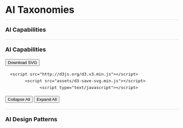 # AI Taxonomies

### AI Capabilities

<!DOCTYPE html>
<head>
  <meta charset="utf-8">
  <title>AI Capabilities</title>
  <link rel="stylesheet" type="text/css" href="assets/linked.css">
  <style>

    /* Testing */
    @import url("assets/imported.css");

    svg {
      border: solid 1px #ddd;
    }

    .internal {
      fill: #f0f;
    }

    #svgs .dependency {
      fill: #f0f;
    }

    svg text {
      text-anchor: right;
      font-size: 16px;
      font-family: Helvetica;
    }

    /* Page Styles */
    body {
      font-family: "Helvetica Neue", Helvetica, Arial;
      width: 1000px;
      margin: 40px auto;
      font-size: 15px;
      line-height: 1.4em;
    }

    h3 {
      font-size: 18px;
      border-top: solid 1px #ddd;
      padding: 20px 0 0 0;
      margin: 20px 0 0 0;
    }

    p {
      color: #333;
    }

    .note {
      color: #999;
    }

    .bookmarklet {
      padding: 3px 8px;
      font-size: 12px;
      font-weight: bold;
      text-decoration: none;
      border-radius: 1em;
      background: #666;
      color: white;
    }

    .bookmarklet.ver2 {
      background: #3FAA90;
    }

    #svgs {
      margin: 20px 0;
    }


    	.node {
    		cursor: pointer;
    	}

    	.node circle {
    	  fill: #fff;
    	  stroke: steelblue;
    	  stroke-width: 1.5px;
    	}

    	.node text {
    	  font: 12px Helvetica;
    	}

    	.link {
  fill: none;
  /*stroke: steelblue;*/
  opacity: 0.3;
  /*stroke-width: 1.5px;*/
}


#levels{
  margin-left: 20px;
}

</style>
</head>

<body>

  <h3>AI Capabilities</h3>
  <div id="svgs"></div>
  <input id="dl"
      name="downloadButton"
      type="button"
      value="Download SVG" />

      <script src="http://d3js.org/d3.v3.min.js"></script>
            <script src="assets/d3-save-svg.min.js"></script>
                  <script type="text/javascript"></script>
<button type="button" onclick="collapseAll()">Collapse All</button>
<button type="button" onclick="expandAll()">Expand All</button>
<div id="viz"></div>
<script>

      var treeData = [
        {
          "name": "Capabilities",
          "parent": "null",
          "size": 101,
          "children": [
            {
              "name": "Perceive",
              "color": "Perceive",
              "size": 25,
              "parent": "Top Level",
              "children": [
                {
                  "name": "Hears",
                  "color": "Perceive",
                  "size": 8,
                  "parent": "Level 2: A",
                  "children": [
                  {
                    "name": "Hears human speech and converts this into text",
                    "color": "Perceive",
                    "size": 5,
                    "parent": "Level 3: A",
                    "children": [
                    {
                      "name": "Hears what the user is saying and converts this into distinct words in order to process the user's request.",
                      "color": "Perceive",
                      "size": 4,
                      "parent": "Level 3: A",
                      "children": [
                      {
                        "name": "Amazon Echo Speech to text",
                        "color": "Perceive",
                        "size": 1,
                        "parent": "Level 4: A",
                      },
                      {
                        "name": "Siri Speech to text",
                        "color": "Perceive",
                        "size": 1,
                        "parent": "Level 4: A",
                      },
                      {
                        "name": "Google Home Speech to text",
                        "color": "Perceive",
                        "size": 1,
                        "parent": "Level 4: A",
                      },
                      {
                        "name": "Bixby Speech to text",
                        "color": "Perceive",
                        "size": 1,
                        "parent": "Level 4: A"
                      }
                      ]
                    },
                    {
                      "name": "Listens to the learner' pronouncing provided text.",
                      "color": "Perceive",
                      "size": 1,
                      "parent": "Level 3: A",
                      "children": [
                      {
                        "name": "Elsa Pronunciation recognition",
                        "color": "Perceive",
                        "size": 1,
                        "parent": "Level 4: A"
                      }
                      ]
                    }

                    ]
                  },
                  {
                    "name": "Hears the sound that speech is coming from and focuses on direction to improve quality of sound input",
                    "color": "Perceive",
                    "size": 1,
                    "parent": "Level 3: A",
                    "children": [
                    {
                      "name": "Hears the direction a sound is coming from. This allows the system to focus; to listen to this direction and ignore sounds coming from the other directions. This results in better speech to text. It also results in higher quality speech when someone is speaking to another person through Echo.",
                      "color": "Perceive",
                      "size": 1,
                      "parent": "Level 4: A",
                      "children": [
                      {
                        "name": "Amazon Echo Sound localization",
                        "color": "Perceive",
                        "size": 1,
                        "parent": "Level 5: A"
                      }
                      ]
                    }
                    ]
                  },
                  {
                    "name": "Hears music being played around",
                    "color": "Perceive",
                    "size": 2,
                    "parent": "Level 3: A",
                    "children": [
                    {
                      "name": "Listens to music being played around, which user wants to know what music it is.",
                      "color": "Perceive",
                      "size": 2,
                      "parent": "Level 3: A",
                      "children": [
                      {
                        "name": "Shazam Music recognition",
                        "color": "Perceive",
                        "size": 1,
                        "parent": "Level 5: A"
                      },
                      {
                        "name": "SoundHound Query by humming (QbH)'s Listening",
                        "color": "Perceive",
                        "size": 1,
                        "parent": "Level 5: A"
                      }
                      ]
                    }
                    ]
                  }
                  ]
                },
                {
                  "name": "Reads",
                  "color": "Perceive",
                  "size": 3,
                  "parent": "Level 2: A",
                  "children": [
                  {
                    "name": "Reads text from an image",
                    "color": "Perceive",
                    "size": 3,
                    "parent": "Level 3: A",
                    "children": [
                    {
                      "name": "Reads math problem in an image or on a paper that the camera is capturing.",
                      "color": "Perceive",
                      "size": 2,
                      "parent": "Level 4: A",
                      "children": [
                      {
                        "name": "Socratic Text recognition",
                        "color": "Perceive",
                        "size": 1
                      },
                      {
                        "name": "Microsoft Math Solver Problem reading",
                        "color": "Perceive",
                        "size": 1
                      }
                      ]
                    },
                    {
                      "name": "Reads text in whiteboards, documents and business cards using the smartphone camera app.",
                      "color": "Perceive",
                      "size": 1,
                      "parent": "Level 4: A",
                      "children": [
                      {
                        "name": "Microsoft Pix Capture Documents reading",
                        "color": "Perceive",
                        "size": 1
                      }
                      ]
                    }
                    ]
                  }
                  ]
                },
                {
                  "name": "Sees",
                  "color": "Perceive",
                  "size": 11,
                  "parent": "Level 2: A",
                  "children": [
                  {
                    "name": "Sees faces in an image",
                    "color": "Perceive",
                    "size": 4,
                    "parent": "Level 3: A",
                    "children": [
                    {
                      "name": "Detects all faces in photos in the user's photo album.",
                      "color": "Perceive",
                      "size": 2,
                      "parent": "Level 4: A",
                      "children": [
                      {
                        "name": "Google Photo Face recognition",
                        "color": "Perceive",
                        "size": 1
                      },
                      {
                        "name": "iOS Photo app People",
                        "color": "Perceive",
                        "size": 1
                      }
                      ]
                    },
                    {
                      "name": "Detects a face in a picture that the user took or selected from his/her photo album.",
                      "color": "Perceive",
                      "size": 1,
                      "parent": "Level 4: A",
                      "children": [
                      {
                        "name": "FaceApp Face recognition",
                        "color": "Perceive",
                        "size": 1
                      }
                      ]
                    },
                    {
                      "name": "Detects faces in the photo that the user uploaded on Facebook.",
                      "color": "Perceive",
                      "size": 1,
                      "parent": "Level 4: A",
                      "children" : [
                      {
                        "name": "Facebook Face recognition",
                        "color": "Perceive",
                        "size": 1
                      }
                      ]
                    }
                    ]
                  },
                  {
                    "name": "Sees the 3D space the camera is capturing",
                    "color": "Perceive",
                    "size": 2,
                    "parent": "Level 3: A",
                    "children": [
                    {
                      "name": "Recognizes the user's face.",
                      "color": "Perceive",
                      "size": 1,
                      "parent": "Level 4: A",
                      "children": [
                      {
                        "name": "iPhone Face ID's Face detection",
                        "color": "Perceive",
                        "size": 1
                      }
                      ]
                    },
                    {
                      "name": "Finds out all present human faces and outputs their bounding box, given an input image or video frame.",
                      "color": "Perceive",
                      "size": 1,
                      "parent": "Level 4: A",
                      "children": [
                      {
                        "name": "SnapChat's Face recognition",
                        "color": "Perceive",
                        "size": 1
                      }
                      ]
                    }
                    ]
                  },
                  {
                    "name": "Sees objects in an image",
                    "color": "Perceive",
                    "size": 3,
                    "parent": "Level 3: A",
                    "children": [
                    {
                      "name": "Sees various food in the picture that the user took with the camera or selected from the photo album.",
                      "color": "Perceive",
                      "size": 2,
                      "parent": "Level 4: A",
                      "children": [
                      {
                        "name": "Diet Camera AI's Food recognition",
                        "color": "Perceive",
                        "size": 1
                      },
                      {
                        "name": "Calorie Mama's Food recognition",
                        "color": "Perceive",
                        "size": 1
                      }
                      ]
                    },
                    {
                      "name": "Sees tissue growth in a picture of a mole that the user took with his/her smartphone.",
                      "color": "Perceive",
                      "size": 1,
                      "parent": "Level 4: A",
                      "children": [
                      {
                        "name": "HealthAI's Mole recognition",
                        "color": "Perceive",
                        "size": 1
                      }
                      ]
                    }
                    ]
                  },
                  {
                    "name": "Sees faces the camera is capturing",
                    "color": "Perceive",
                    "size": 2,
                    "parent": "Level 3: A",
                    "children": [
                    {
                      "name": "Recognizes the user's face.",
                      "color": "Perceive",
                      "size": 1,
                      "parent": "Level 3: A",
                      "children": [
                      {
                        "name": "iPhone Face ID's Face detection",
                        "color": "Perceive",
                        "size": 1
                      }

                      ]
                    },
                    {
                      "name": "Finds out all present human faces and outputs their bounding box, given an input image or video frame.",
                      "color": "Perceive",
                      "size": 1,
                      "parent": "Level 4: A",
                      "children": [
                      {
                        "name": "SnapChat's Face recognition",
                        "color": "Perceive",
                        "size": 1
                      }
                      ]
                    }
                    ]
                  }
                  ]
                },
                {
                  "name": "Senses",
                  "color": "Perceive",
                  "size": 3,
                  "parent": "Level 2: A",
                  "children": [
                  {
                    "name": "Senses a user's motion",
                    "color": "Perceive",
                    "size": 1,
                    "parent": "Level 3: A",
                    "children": [
                    {
                      "name": "Senses the user's motion and detects any changes.",
                      "color": "Perceive",
                      "size": 1,
                      "parent": "Level 4: A",
                      "children": [
                      {
                        "name": "Apple Watch's Automatic workout detection",
                        "color": "Perceive",
                        "size": 1
                      }
                      ]
                    }
                    ]
                  },
                  {
                    "name": "Senses the surroundings",
                    "color": "Perceive",
                    "size": 2,
                    "parent": "Level 3: A",
                    "children": [
                    {
                      "name": "Perceives its surroundings, combining a variety of sensors such as radar, lidar, sonar, GPS, odometry and inertial measurement units.",
                      "color": "Perceive",
                      "size": 1,
                      "parent": "Level 4: A",
                      "children": [
                      {
                        "name": "Waymo's Sensing",
                        "color": "Perceive",
                        "size": 1
                      }
                      ]
                    },
                    {
                      "name": "Perceives its surroundings with multiple sensors.",
                      "color": "Perceive",
                      "size": 1,
                      "parent": "Level 4: A",
                      "children": [
                      {
                        "name": "Roomba's Sensing",
                        "color": "Perceive",
                        "size": 1
                      }
                      ]
                    }
                    ]
                  }
                  ]
                }
              ]
            },
            {
              "name": "Evaluate",
              "color": "Evaluate",
              "size": 56,
              "parent": "Top Level",
              "children": [
                {
                  "name": "Recommends from a set",
                  "color": "Evaluate",
                  "size": 29,
                  "parent": "Level 2: A",
                  "children": [
                  {
                    "name": "Recommends products from a set of products",
                    "color": "Evaluate",
                    "size": 1,
                    "parent": "Level 3: A",
                    "children": [
                    {
                      "name": "Recommends new products the user might want to purchase from the set of items Amazon sells with the goal of increasing product sales.",
                      "color": "Evaluate",
                      "size": 1,
                      "parent": "Level 4: A",
                      "children": [
                      {
                        "name": "Amazon's Recommender",
                        "color": "Evaluate",
                        "size": 1
                      }
                      ]
                    }
                    ]
                  },
                  {
                    "name": "Recommends codes from a set of codes.",
                    "color": "Evaluate",
                    "size": 2,
                    "parent": "Level 3: A",
                    "children": [
                    {
                      "name": "Suggests the programmer code completions and related content based on the context.",
                      "color": "Evaluate",
                      "size": 2,
                      "parent": "Level 4: A",
                      "children": [
                      {
                        "name": "Kite",
                        "color": "Evaluate",
                        "size": 1
                      },
                      {
                        "name": "Codota",
                        "color": "Evaluate",
                        "size": 1
                      }
                      ]
                    }
                    ]
                  },
                  {
                    "name": "Recommends a cover from a set of covers",
                    "color": "Evaluate",
                    "size": 1,
                    "parent": "Level 3: A",
                    "children": [
                    {
                      "name": "Selects and displays a cover graphic for a piece of content based on a small set of possible covers with the goal of making the media more appealing to the user.",
                      "color": "Evaluate",
                      "size": 1,
                      "parent": "Level 4: A",
                      "children": [
                      {
                        "name": "Netflix’s Personalized media covers",
                        "color": "Evaluate",
                        "size": 1
                      }
                      ]
                    }
                    ]
                  },
                  {
                    "name": "Recommends a place from a set of housings",
                    "color": "Evaluate",
                    "size": 1,
                    "parent": "Level 3: A",
                    "children": [
                    {
                      "name": "Recommends the places where a user most likely to stay based on the similarities in the places the user clicked on, how long he/she looked at them and the places he/she looked at in the most depth.",
                      "color": "Evaluate",
                      "size": 1,
                      "parent": "Level 4: A",
                      "children": [
                      {
                        "name": "Airbnb Recommendations",
                        "color": "Evaluate",
                        "size": 1
                      }
                      ]
                    }
                    ]
                  },
                  {
                    "name": "Recommends hotels from a set of hotels",
                    "color": "Evaluate",
                    "size": 1,
                    "parent": "Level 3: A",
                    "children": [
                    {
                      "name": "Recommends hotels that the user might want to stay from a set of hotels.",
                      "color": "Evaluate",
                      "size": 1,
                      "parent": "Level 4: A",
                      "children": [
                      {
                        "name": "Booking.com search results",
                        "color": "Evaluate",
                        "size": 1
                      }
                      ]
                    }
                    ]
                  },
                  {
                    "name": "Recommends a route/transportation from a set of routes/transportations",
                    "color": "Evaluate",
                    "size": 2,
                    "parent": "Level 3: A",
                    "children": [
                    {
                      "name": "Recommends routes and transportations that are most available to the user among the various travel routes/transportations.",
                      "color": "Evaluate",
                      "size": 2,
                      "parent": "Level 4: A",
                      "children": [
                      {
                        "name": "Transit",
                        "color": "Evaluate",
                        "size": 1
                      },
                      {
                        "name": "Google Map Directions",
                        "color": "Evaluate",
                        "size": 1
                      }
                      ]
                    }
                    ]
                  },
                  {
                    "name": "Recommends a taxi from a set of taxis",
                    "color": "Evaluate",
                    "size": 1,
                    "parent": "Level 3: A",
                    "children": [
                    {
                      "name": "Connects the passenger with the best taxi driver, among other taxi drivers, to take him or her to the destination.",
                      "color": "Evaluate",
                      "size": 1,
                      "parent": "Level 4: A",
                      "children": [
                      {
                        "name": "Uber Passenger/driver matching",
                        "color": "Evaluate",
                        "size": 1
                      }
                      ]
                    }
                    ]
                  },
                  {
                    "name": "Recommends apps from a set of apps.",
                    "color": "Evaluate",
                    "size": 1,
                    "parent": "Level 3: A",
                    "children": [
                    {
                      "name": "Makes suggestions for what the user might want to do next at just the right time based on his/her routines and how he/she use apps.",
                      "color": "Evaluate",
                      "size": 1,
                      "parent": "Level 4: A",
                      "children": [
                      {
                        "name": "iOS App suggestion",
                        "color": "Evaluate",
                        "size": 1
                      }
                      ]
                    }
                    ]
                  },
                  {
                    "name": "Recommends music from a set of music.",
                    "color": "Evaluate",
                    "size": 3,
                    "parent": "Level 3: A",
                    "children": [
                    {
                      "name": "Provides a user with a personalized playlist that the user is expected to enjoy listening to.",
                      "color": "Evaluate",
                      "size": 3,
                      "parent": "Level 4: A",
                      "children": [
                      {
                        "name": "Spotify Discover Weekly",
                        "color": "Evaluate",
                        "size": 1
                      },
                      {
                        "name": "Pandora's Music recommendation",
                        "color": "Evaluate",
                        "size": 1,
                      },
                      {
                        "name": "Apple Music Recommender",
                        "color": "Evaluate",
                        "size": 1
                      }
                      ]
                    }
                    ]
                  },
                  {
                    "name": "Recommends photos from a set of photos",
                    "color": "Evaluate",
                    "size": 1,
                    "parent": "Level 3: A",
                    "children": [
                    {
                      "name": "Recommends the user photos and videos he/she most likely wants to see.",
                      "color": "Evaluate",
                      "size": 1,
                      "parent": "Level 4: A",
                      "children": [
                      {
                        "name": "Instagram’s Search suggestion",
                        "color": "Evaluate",
                        "size": 1
                      }
                      ]
                    }
                    ]
                  },
                  {
                    "name": "Recommends pins from a set of pins",
                    "color": "Evaluate",
                    "size": 1,
                    "parent": "Level 3: A",
                    "children": [
                    {
                      "name": "Recommends relevant content that meets users' search results and interests. It ranks and prioritizes pins based on their quality, and presents a series of more accurate images, in which users can then click on to access their desired content.",
                      "color": "Evaluate",
                      "size": 1,
                      "parent": "Level 4: A",
                      "children": [
                      {
                        "name": "Pinterest Home feed",
                        "color": "Evaluate",
                        "size": 1
                      }
                      ]
                    }
                    ]
                  },
                  {
                    "name": "Recommends posts from a set of posts.",
                    "color": "Evaluate",
                    "size": 3,
                    "parent": "Level 3: A",
                    "children": [
                    {
                      "name": "Recommends jobs, topics, or connections that a user might be interested in to build his/her career, and recommends posts related to them.",
                      "color": "Evaluate",
                      "size": 1,
                      "parent": "Level 4: A",
                      "children": [
                      {
                        "name": "LinkedIn Home feed",
                        "color": "Evaluate",
                        "size": 1
                      }
                      ]
                    },
                    {
                      "name": "Recommends content posted from friends over publishers, with a focus on meaningful interactions.",
                      "color": "Evaluate",
                      "size": 1,
                      "parent": "Level 4: A",
                      "children": [
                      {
                        "name": "Facebook NewsFeed",
                        "color": "Evaluate",
                        "size": 1
                      }
                      ]
                    },
                    {
                      "name": "Shows tweets from accounts the user follows by ranking signals. In addition to ranked content from followers, this feed will sometimes feature who to follow suggests, and content from other accounts.",
                      "color": "Evaluate",
                      "size": 1,
                      "parent": "Level 4: A",
                      "children": [
                      {
                        "name": "Twitter Home feed",
                        "color": "Evaluate",
                        "size": 1
                      }
                      ]
                    }
                    ]
                  },
                  {
                    "name": "Recommends restaurants from a set of restaurants",
                    "color": "Evaluate",
                    "size": 3,
                    "parent": "Level 3: A",
                    "children": [
                    {
                      "name": "Recommends restaurants that the user might visit from the restaurants in the Yelp's database.",
                      "color": "Evaluate",
                      "size": 1,
                      "parent": "Level 4: A",
                      "children": [
                      {
                        "name": "Yelp's Recommender",
                        "color": "Evaluate",
                        "size": 1
                      }
                      ]
                    },
                    {
                      "name": "Recommends restaurants that the user might visit soon from a set of restaurants in the OpenTable's database.",
                      "color": "Evaluate",
                      "size": 1,
                      "parent": "Level 4: A",
                      "children": [
                      {
                        "name": "Open Table Restaurants List",
                        "color": "Evaluate",
                        "size": 1
                      }
                      ]
                    },
                    {
                      "name": "Recommends restaurants that the user might want to order food soon from a set of restaurants.",
                      "color": "Evaluate",
                      "size": 1,
                      "parent": "Level 4: A",
                      "children": [
                      {
                        "name": "Grubhub Restaurants list",
                        "color": "Evaluate",
                        "size": 1
                      }
                      ]
                    }
                    ]
                  },
                  {
                    "name": "Recommends user profiles from a set of other users",
                    "color": "Evaluate",
                    "size": 2,
                    "parent": "Level 3: A",
                    "children": [
                    {
                      "name": "Recommends user profiles that the user might date with from users of Tinder.",
                      "parent": "Level 4: A",
                      "color": "Evaluate",
                      "size": 1,
                      "children": [
                      {
                        "name": "Tinder profile suggestions",
                        "color": "Evaluate",
                        "size": 1
                      }
                      ]
                    },
                    {
                      "name": "Recommends user profiles that the user might want to make a friend from users of Bumble bff.",
                      "color": "Evaluate",
                      "size": 1,
                      "parent": "Level 4: A",
                      "children": [
                      {
                        "name": "Bumble bff friends suggestions",
                        "color": "Evaluate",
                        "size": 1
                      }
                      ]
                    }
                    ]
                  },
                  {
                    "name": "Recommends news articles from a set of articles",
                    "color": "Evaluate",
                    "size": 1,
                    "parent": "Level 3: A",
                    "children": [
                    {
                      "name": "Recommends news articles that the user might want to read from a set of articles in the New York Times",
                      "color": "Evaluate",
                      "size": 1,
                      "parent": "Level 4: A",
                      "children": [
                      {
                        "name": "New York Times For You",
                        "color": "Evaluate",
                        "size": 1
                      }
                      ]
                    }
                    ]
                  },
                  {
                    "name": "Recommends videos from a set of videos.",
                    "color": "Evaluate",
                    "size": 4,
                    "parent": "Level 3: A",
                    "children": [
                    {
                      "name": "Surfaces videos that a wide range of viewers would find interesting, like a new song from a popular artist or a new movie trailer and a viral video.",
                      "parent": "Level 4: A",
                      "color": "Evaluate",
                      "size": 1,
                      "children": [
                      {
                        "name": "YouTube Trending",
                        "color": "Evaluate",
                        "size": 1
                      }
                      ]
                    },
                    {
                      "name": "Recommends a show or movie from a variety set of contents to users.",
                      "color": "Evaluate",
                      "size": 1,
                      "parent": "Level 4: A",
                      "children": [
                      {
                        "name": "Prime Video Recommendation",
                        "color": "Evaluate",
                        "size": 1
                      }
                      ]
                    },
                    {
                      "name": "Selects and displays short videos that the user will like most, among a variety set of them.",
                      "color": "Evaluate",
                      "size": 1,
                      "parent": "Level 4: A",
                      "children": [
                      {
                        "name": "TikTok Video feed",
                        "color": "Evaluate",
                        "size": 1
                      }
                      ]
                    },
                    {
                      "name": "Recommends video content that a user would like to see and continuously presents videos similar to the content that the user watched.",
                      "color": "Evaluate",
                      "size": 1,
                      "parent": "Level 4: A",
                      "children": [
                      {
                        "name": "Facebook Watch",
                        "color": "Evaluate",
                        "size": 1
                      }
                      ]
                    }
                    ]
                  },
                  {
                    "name": "Recoomends files from a set of files.",
                    "color": "Evaluate",
                    "size": 1,
                    "parent": "Level 3: A",
                    "children": [
                    {
                      "name": "Suggests files that the user most likely to be interested in working on in a given moment considering recency, frequency, collaborators, and more.",
                      "color": "Evaluate",
                      "size": 1,
                      "parent": "Level 4: A",
                      "children": [
                      {
                        "name": "Google Drive's Priority",
                        "color": "Evaluate",
                        "size": 1
                      }
                      ]
                    }
                    ]
                  }

                  ]
                },
                {
                  "name": "Classifies items",
                  "color": "Evaluate",
                  "size": 5,
                  "parent": "Level 2: A",
                  "children": [
                  {
                    "name": "Classifies images by certain criteria.",
                    "color": "Evaluate",
                    "size": 3,
                    "parent": "Level 3: A",
                    "children": [
                    {
                      "name": "Classfies photos by people it detected from the user's photo album.",
                      "color": "Evaluate",
                      "size": 1,
                      "parent": "Level 4: A",
                      "children": [
                      {
                        "name": "Google Photo Person classification",
                        "color": "Evaluate",
                        "size": 1
                      }
                      ]
                    },
                    {
                      "name": "Analyzes the images in the user's photo album and classifies them into necessary and unnecessary ones.",
                      "color": "Evaluate",
                      "size": 1,
                      "parent": "Level 4: A",
                      "children": [
                      {
                        "name": "Google Photo Clear the clutter",
                        "color": "Evaluate",
                        "size": 1
                      }
                      ]
                    },
                    {
                      "name": "Finds the pictures it thinks are junk, leaving the photos users actually care about. (Users can review the automatically-generated results before they delete them to make sure nothing important gets destroyed.)",
                      "color": "Evaluate",
                      "size": 1,
                      "parent": "Level 4: A",
                      "children": [
                      {
                        "name": "Siftr Magic Cleaner",
                        "color": "Evaluate",
                        "size": 1
                      }
                      ]
                    }
                    ]
                  },
                  {
                    "name": "Classifies email as spam and not spam.",
                    "color": "Evaluate",
                    "size": 2,
                    "parent": "Level 3: A",
                    "children": [
                    {
                      "name": "Classifies emails in the user's email inbox into spam and not.",
                      "color": "Evaluate",
                      "size": 2,
                      "parent": "Levle 4: A",
                      "children": [
                      {
                        "name": "Mac OS Email App Spam filtering",
                        "color": "Evaluate",
                        "size": 1
                      },
                      {
                        "name": "Gmail App Spam filtering",
                        "color": "Evaluate",
                        "size": 1
                      }
                      ]
                    }
                    ]
                  }

                  ]
                },
                {
                  "name": "Identifies the user's status",
                  "color": "Evaluate",
                  "size": 2,
                  "parent": "Level 2: A",
                  "children": [
                  {
                    "name": "Identifies a user's motion",
                    "color": "Evaluate",
                    "size": 1,
                    "parent": "Level 3: A",
                    "children": [
                    {
                      "name": "Identifies what the user's motion is, such as walking or running.",
                      "color": "Evaluate",
                      "size": 1,
                      "parent": "Level 4: A",
                      "children": [
                      {
                        "name": "Apple Watch's Automatic workout Identification",
                        "color": "Evaluate",
                        "size": 1
                      }
                      ]
                    }
                    ]
                  },
                  {
                    "name": "Identifies symptoms that are generally associated with risky moles.",
                    "color": "Evaluate",
                    "size": 1,
                    "parent": "Level 3: A",
                    "children": [
                    {
                      "name": "IdIdentifies symptoms that are generally associated with risky moles that it sees.",
                      "color": "Evaluate",
                      "size": 1,
                      "parent": "Level 4: A",
                      "children": [
                      {
                        "name": "HealthAI's Diagnosis",
                        "color": "Evaluate",
                        "size": 1
                      }
                      ]
                    }
                    ]
                  }
                  ]
                },
                {
                  "name": "Finds wrong parts",
                  "color": "Evaluate",
                  "size": 2,
                  "parent": "Level 2: A",
                  "children": [
                  {
                    "name": "Finds if the wong part from the text the user has entered.",
                    "color": "Evaluate",
                    "size": 1,
                    "parent": "Level 3: A",
                    "children": [
                    {
                      "name": "Analyzes text the user entered and identifies spelling mistakes, grammatical errors, awkward expressions, etc., and recommends appropriate alternatives.",
                      "color": "Evaluate",
                      "size": 1,
                      "parent": "Level 4: A",
                      "children": [
                      {
                        "name": "Grammarly’s Auto-correction",
                        "color": "Evaluate",
                        "size": 1
                      }
                      ]
                    }
                    ]
                  },
                  {
                    "name": "Finds the wrong parts from what the user has pronounced.",
                    "color": "Evaluate",
                    "size": 1,
                    "parent": "Level 3: A",
                    "children": [
                    {
                      "name": "Matches up what the user said with the correct American English pronounciation and makes suggestions as to how the speaker can improve on a given sound – for example, by telling them how to shape their mouth or move their tongue.",
                      "color": "Evaluate",
                      "size": 1,
                      "parent": "Level 4: A",
                      "children": [
                      {
                        "name": "Elsa Pronunciation correction",
                        "color": "Evaluate",
                        "size": 1
                      }
                      ]
                    }
                    ]
                  }
                  ]
                },
                {
                  "name": "Identifies who the person is",
                  "color": "Evaluate",
                  "size": 3,
                  "parent": "Level 2: A",
                  "children": [
                  {
                    "name": "Determines if the detected face is authorized.",
                    "color": "Evaluate",
                    "size": 1,
                    "parent": "Level 3: A",
                    "children": [
                    {
                      "name": "Determines whether the recognized face is the face of the user of the device.",
                      "color": "Evaluate",
                      "size": 1,
                      "parent": "Level 4: A",
                      "children": [
                      {
                        "name": "iPhone Face ID's Person identification",
                        "color": "Evaluate",
                        "size": 1
                      }
                      ]
                    }
                    ]

                  },
                  {
                    "name": "Identifies individual voice of each user.",
                    "color": "Evaluate",
                    "size": 1,
                    "parent": "Level 3: A",
                    "children": [
                    {
                      "name": "Identifies individual voices for a more personalized music experience on HomePod.",
                      "color": "Evaluate",
                      "size": 1,
                      "parent": "Level 4: A",
                      "children": [
                      {
                        "name": "Siri HomePod Voice recognition",
                        "color": "Evaluate",
                        "size": 1
                      }
                      ]
                    }
                    ]

                  },
                  {
                    "name": "Finds whose face is detected based on the set of friends.",
                    "color": "Evaluate",
                    "size": 1,
                    "parent": "Level 3: A",
                    "children": [
                    {
                      "name": "Finds whose face is detected based on the set of friends the user has",
                      "color": "Evaluate",
                      "size": 1,
                      "parent": "Level 4: A",
                      "children": [
                      {
                        "name": "Facebook Friends Tagging",
                        "color": "Evaluate",
                        "size": 1
                      }
                      ]
                    }
                    ]

                  }
                  ]
                },
                {
                  "name": "Groups objects by subject",
                  "color": "Evaluate",
                  "size": 1,
                  "parent": "Level 2: A",
                  "children": [
                  {
                    "name": "Groups photos by theme and recommends it to the user.",
                    "color": "Evaluate",
                    "size": 1,
                    "parent": "Level 3: A",
                    "children": [
                    {
                      "name": "Groups photos and videos into topics that a user would like to see, and presents them to the user.",
                      "color": "Evaluate",
                      "size": 1,
                      "parent": "Level 4: A",
                      "children": [
                      {
                        "name": "iOS Photo app Memories",
                        "color": "Evaluate",
                        "size": 1
                      }
                      ]

                    }
                    ]
                  }
                  ]
                },
                {
                  "name": "Finds out what the object is",
                  "color": "Evaluate",
                  "size": 6,
                  "parent": "Level 2: A",
                  "children": [
                  {
                    "name": "Finds out what kinds of food from various foods.",
                    "color": "Evaluate",
                    "size": 2,
                    "parent": "Level 3: A",
                    "children": [
                    {
                      "name": "Finds out what kind of food they are among various foods, and counts their calories.",
                      "parent": "Level 4: A",
                      "color": "Evaluate",
                      "size": 2,
                      "children": [
                      {
                        "name": "Diet Camera AI's Food identification",
                        "color": "Evaluate",
                        "size": 1
                      },
                      {
                        "name": "Calorie Mama's Food identification",
                        "color": "Evaluate",
                        "size": 1
                      }
                      ]
                    }
                    ]
                  },
                  {
                    "name": "Finds out what music it is.",
                    "color": "Evaluate",
                    "size": 2,
                    "parent": "Level 3: A",
                    "children": [
                    {
                      "name": "Identifies songs in just a few seconds. It matches a song to a massive library of music, and presents the matched song to users.",
                      "color": "Evaluate",
                      "size": 2,
                      "parent": "Level 4: A",
                      "children": [
                      {
                        "name": "Shazam Music finder",
                        "color": "Evaluate",
                        "size": 1
                      },
                      {
                        "name": "SoundHound Query by humming (QbH) Music identification",
                        "color": "Evaluate",
                        "size": 1
                      }
                      ]
                    }
                    ]
                  },
                  {
                    "name": "Finds out what the problem is.",
                    "color": "Evaluate",
                    "size": 2,
                    "parent": "Level 3: A",
                    "children": [
                    {
                      "name": "Finds the type of math problem based on a set of possible math problem types.",
                      "color": "Evaluate",
                      "size": 2,
                      "parent": "Level 4: A",
                      "children": [
                      {
                        "name": "Socratic's Problem solving",
                        "color": "Evaluate",
                        "size": 1
                      },
                      {
                        "name": "Microsoft Math Solver's Solution suggestion",
                        "color": "Evaluate",
                        "size": 1
                      }
                      ]
                    }
                    ]
                  }
                  ]

                },
                {
                  "name": "Finds imporatant information",
                  "color": "Evaluate",
                  "size": 3,
                  "parent": "Level 2: A",
                  "children": [
                  {
                    "name": "Finds meaningful relationships between information users entered",
                    "color": "Evaluate",
                    "size": 1,
                    "parent": "Level 3: A",
                    "children": [
                    {
                      "name": "Analyzes the information the user entered and finds meaningful relationships between it and what other users have entered.",
                      "color": "Evaluate",
                      "size": 1,
                      "parent": "Level 4: A",
                      "children": [
                      {
                        "name": "ResearchGate Confirmation",
                        "color": "Evaluate",
                        "size": 1
                      }
                      ]
                    }
                    ]

                  },
                  {
                    "name": "Finds the text related to an event.",
                    "color": "Evaluate",
                    "size": 2,
                    "parent": "Level 3: A",
                    "children": [
                    {
                      "name": "Finds information related to a specific place or time in the text of emails.",
                      "color": "Evaluate",
                      "size": 2,
                      "parent": "Level 4: A",
                      "children": [
                      {
                        "name": "Mac OS Email App Entity recognition",
                        "color": "Evaluate",
                        "size": 1
                      },
                      {
                        "name": "iOS Email App Entity recognition ",
                        "color": "Evaluate",
                        "size": 1
                      }
                      ]
                    }
                    ]

                  }
                  ]
                },
                {
                  "name": "Finds information the user needs",
                  "color": "Evaluate",
                  "size": 5,
                  "parent": "Level 2: A",
                  "children": [
                  {
                    "name": "Finds appropriate information for the user's request",
                    "color": "Evaluate",
                    "size": 2,
                    "parent": "Level 3: A",
                    "children": [
                    {
                      "name": "Finds and provides the most appropriate information for the user's request or question.",
                      "color": "Evaluate",
                      "size": 1,
                      "parent": "Level 4: A",
                      "children": [
                      {
                        "name": "Siri Search results",
                        "color": "Evaluate",
                        "size": 1
                      }
                      ]
                    },
                    {
                      "name": "Finds web pages that are related to the query the user entered.",
                      "color": "Evaluate",
                      "size": 1,
                      "parent": "Level 4: A",
                      "children": [
                      {
                        "name": "Google Search results",
                        "color": "Evaluate",
                        "size": 1
                      }
                      ]
                    }
                    ]
                  },
                  {
                    "name": "Finds appropriate information to help the user's mental health.",
                    "color": "Evaluate",
                    "size": 3,
                    "parent": "Level 3: A",
                    "children": [
                    {
                      "name": "Identifies a user's emotional state based on text the user entered or options on questions, and provides him/her with the appropriate information, and helps to keep his/her mental health stable.",
                      "color": "Evaluate",
                      "size": 3,
                      "parent": "Level 4: A",
                      "children": [
                      {
                        "name": "Uni Magic AI Friend",
                        "color": "Evaluate",
                        "size": 1
                      },
                      {
                        "name": "Woebot",
                        "color": "Evaluate",
                        "size": 1
                      },
                      {
                        "name": "Wysa",
                        "color": "Evaluate",
                        "size": 1
                      }
                      ]
                    }
                    ]
                  }
                  ]
                }
              ]
            },
            {
              "name": "Predict",
              "color": "Predict",
              "size": 18,
              "parent": "Top Level",
              "children": [
                {
                  "name": "Predicts how objects change",
                  "color": "Predict",
                  "size": 3,
                  "parent": "Level 2: A",
                  "children": [
                  {
                    "name": "Predicts how the image changes when each option is applied.",
                    "color": "Predict",
                    "size": 3,
                    "parent": "Level 3: A",
                    "children": [
                    {
                      "name": "Shows how the detected face in the image changes when each option(filter) is applied.",
                      "color": "Predict",
                      "size": 1,
                      "parent": "Level 4: A",
                      "children": [
                      {
                        "name": "FaceApp Face transformation",
                        "color": "Predict",
                        "size": 1
                      }
                      ]
                    },
                    {
                      "name": "Transforms photographs into the various styles of painting.",
                      "color": "Predict",
                      "size": 1,
                      "parent": "Level 4: A",
                      "children": [
                      {
                        "name": "Prisma's Transforming photos into paintings",
                        "color": "Predict",
                        "size": 1
                      }
                      ]
                    },
                    {
                      "name": "Distorts certain areas of the provided face by enhancing them or adding something on top of them with various filters and options.",
                      "color": "Predict",
                      "size": 1,
                      "parent": "Level 4: A",
                      "children": [
                      {
                        "name": "SnapChat's Face filter",
                        "color": "Predict",
                        "size": 1
                      }
                      ]
                    }
                    ]
                  }
                  ]
                },
                {
                  "name": "Predicts the user's next behavior",
                  "color": "Predict",
                  "size": 3,
                  "parent": "Level 2: A",
                  "children": [
                  {
                    "name": "Predicts what a user is going to type.",
                    "color": "Predict",
                    "size": 2,
                    "parent": "Level 3: A",
                    "children": [
                    {
                      "name": "Predicts and suggests the rest of the text the user is writing so that the user can complete his/her email more quickly.",
                      "color": "Predict",
                      "size": 1,
                      "parent": "Level 4: A",
                      "children": [
                      {
                        "name": "G-mail Auto complete",
                        "color": "Predict",
                        "size": 1
                      }
                      ]
                    },
                    {
                      "name": "Provides the user with helpful predictions when he/she enters text with the keyboard so its users can get their points across fast.",
                      "color": "Predict",
                      "size": 1,
                      "parent": "Level 4: A",
                      "children": [
                      {
                        "name": "SwiftKey Keyboard Text prediction",
                        "color": "Predict",
                        "size": 1
                      }
                      ]
                    }
                    ]

                  },
                  {
                    "name": "Predicts the user's behavior based on the user's routine.",
                    "color": "Predict",
                    "size": 1,
                    "parent": "Level 3: A",
                    "children": [
                    {
                      "name": "Predicts and suggests the user's behavior such as ordering coffee via a cafe app based on the user's routine and suggests shorcuts.",
                      "color": "Predict",
                      "size": 1,
                      "parent": "Level 4: A",
                      "children": [
                      {
                        "name": "Siri Shortcuts suggestion",
                        "color": "Predict",
                        "size": 1
                      }
                      ]
                    }
                    ]

                  }
                  ]
                },
                {
                  "name": "Predicts optimal value",
                  "color": "Predict",
                  "size": 3,
                  "parent": "Level 2: A",
                  "children": [
                  {
                    "name": "Predicts the estimated time.",
                    "color": "Predict",
                    "size": 1,
                    "parent": "Level 3: A",
                    "children": [
                    {
                      "name": "Estimates how soon a user could get the destination as well as how the price will be",
                      "parent": "Level 4: A",
                      "color": "Predict",
                      "size": 1,
                      "children": [
                      {
                        "name": "Uber Time of arrival",
                        "color": "Predict",
                        "size": 1
                      }
                      ]
                    }
                    ]
                  },
                  {
                    "name": "Predicts how long a user's travel will take.",
                    "color": "Predict",
                    "size": 1,
                    "parent": "Level 3: A",
                    "children": [
                    {
                      "name": "Predicts more accurate travel times based on live traffic conditions along users' route, allowing users to see if a bus will be late or how long the delay will be.",
                      "color": "Predict",
                      "size": 1,
                      "parent": "Level 4: A",
                      "children": [
                      {
                        "name": "Google Map Bus delay prediction",
                        "color": "Predict",
                        "size": 1
                      }
                      ]
                    }
                    ]
                  },
                  {
                    "name": "Predicts optimal room temperature.",
                    "color": "Predict",
                    "size": 1,
                    "parent": "Level 3: A",
                    "children": [
                    {
                      "name": "Analyzes the user's history and calculates the optimal temperature at each time.",
                      "color": "Predict",
                      "size": 1,
                      "parent": "Level 4: A",
                      "children": [
                      {
                        "name": "Nest Learning Thermostat",
                        "color": "Predict",
                        "size": 1
                      }
                      ]
                    }
                    ]
                  }
                  ]
                },
                {
                  "name": "Predicts how text changes",
                  "color": "Predict",
                  "size": 3,
                  "parent": "Level 2: A",
                  "children": [
                  {
                    "name": "Predicts how the text will be translated into other languages.",
                    "color": "Predict",
                    "size": 3,
                    "parent": "Level 3: A",
                    "children": [
                    {
                      "name": "Translates text the camera is capturing into another language in real-time.",
                      "color": "Predict",
                      "size": 1,
                      "parent": "Level 4: A",
                      "children": [
                      {
                        "name": "Google Lens (Search) Translation",
                        "color": "Predict",
                        "size": 1
                      }
                      ]

                    },
                    {
                      "name": "Translate the text the user entered into a language different from the original language.",
                      "color": "Predict",
                      "size": 2,
                      "parent": "Level 4: A",
                      "children": [
                      {
                        "name": "PapaGo Translate",
                        "color": "Predict",
                        "size": 1
                      },
                      {
                        "name": "Google Translate",
                        "color": "Predict",
                        "size": 1
                      }
                      ]

                    }
                    ]
                  }
                  ]
                },
                {
                  "name": "Simulates",
                  "color": "Predict",
                  "size": 6,
                  "parent": "Level 2: A",
                  "children": [
                  {
                    "name": "Simulates how space will look when the object is placed.",
                    "color": "Predict",
                    "size": 5,
                    "parent": "Level 3: A",
                    "children": [
                    {
                      "name": "Simulates an object in the real world by putting an animated object in real-world space with 3D augmented reality models.",
                      "color": "Predict",
                      "size": 5,
                      "parent": "Level 4: A",
                      "children": [
                      {
                        "name": "Angry Birds AR's 3D object",
                        "color": "Predict",
                        "size": 1
                      },
                      {
                        "name": "Amazon AR's 3D object",
                        "color": "Predict",
                        "size": 1
                      },
                      {
                        "name": "IKEA Place's 3D object",
                        "color": "Predict",
                        "size": 1
                      },
                      {
                        "name": "Wayfair View in Room 3D object simulation",
                        "color": "Predict",
                        "size": 1
                      },
                      {
                        "name": "Google AR Search 3D object",
                        "color": "Predict",
                        "size": 1
                      }
                      ]
                    }
                    ]
                  },
                  {
                    "name": "Predicts what it would look like if it were a flat document that was recognized in the image.",
                    "color": "Predict",
                    "size": 1,
                    "parent": "Level 3: A",
                    "children": [
                    {
                      "name": "Transforns the objects in the image in a straight-on perspective, by improving the image, such as cropping edges, boosting color and tone, sharpening focus.",
                      "color": "Predict",
                      "size": 1,
                      "parent": "Level 4: A",
                      "children": [
                      {
                        "name": "Microsoft Pix Capture Documents text extraction",
                        "color": "Predict",
                        "size": 1
                      }
                      ]
                    }
                    ]
                  }
                  ]
                }
              ]
            },
            {
              "name": "Act",
              "color": "Act",
              "size": 2,
              "parent": "Top Level",
              "children": [
                {
                  "name": "Learns the surroundings and adjusts to it in real time",
                  "color": "Act",
                  "size": 2,
                  "parent": "Level 2: A",
                  "children": [
                  {
                    "name": "Analyzes a variety of surrounding information in real time and adjusts the optimal movement for it.",
                    "color": "Act",
                    "size": 2,
                    "parent": "Level 2: A",
                    "children": [
                    {
                      "name": "Analyzes the information collected from the surrounding environment – traffic conditions, obstacles, signs – in real time, and responds to them appropriately, and autonomously drives.",
                      "color": "Act",
                      "size": 1,
                      "parent": "Level 2: A",
                      "children": [
                      {
                        "name": "Waymo's Auto-driving",
                        "color": "Act",
                        "size": 1,
                        "parent": "Level 2: A"
                      }
                      ]
                    },
                    {
                      "name": "Interprets sensory information to identify appropriate navigation paths, as well as obstacles and dusty spots.",
                      "color": "Act",
                      "size": 1,
                      "parent": "Level 2: A",
                      "children": [
                      {
                        "name": "Roomba's Auto-driving",
                        "color": "Act",
                        "size": 1,
                        "parent": "Level 2: A"
                      }
                      ]
                    }
                    ]
                  }
                  ]
                }
              ]

            }


          ]
        }
      ];


      // ************** Generate the tree diagram	 *****************
      var margin = {top: 120, right:500, bottom: 120, left: 700},
      	width = 4000 - margin.right - margin.left,
      	height = 6400 - margin.top - margin.bottom;

      var i = 0,
      	duration = 750,
      	root;

      var tree = d3.layout.tree()
      	.size([height, width]);

        var edge_weight = d3.scale.linear()
        					.domain([0, 100])
                            .range([0, 100]);



      var diagonal = d3.svg.diagonal()
      	.projection(function(d) { return [d.y, d.x]; });

      var svg = d3.select("body").append("svg")
      	.attr("width", width + margin.right + margin.left)
      	.attr("height", height + margin.top + margin.bottom)
        .append("g")
      	.attr("transform", "translate(" + margin.left + "," + margin.top + ")");


      root = treeData[0];
      root.x0 = height / 2;
      root.y0 = 0;
      root.children.forEach(collapse);
      update(root);

      d3.select(self.frameElement).style("height", "800px");

      function update(source) {

        // Compute the new tree layout.
        var nodes = tree.nodes(root).reverse(),
            links = tree.links(nodes);

        // Normalize for fixed-depth.
  nodes.forEach(function(d) { d.y = d.depth * 500; });

        // Update the nodes…
        var node = svg.selectAll("g.node")
            .data(nodes, function(d) { return d.id || (d.id = ++i); });

        // Enter any new nodes at the parent's previous position.
        var nodeEnter = node.enter().append("g")
            .attr("class", "node")
            .attr("transform", function(d) { return "translate(" + source.y0 + "," + source.x0 + ")"; })
            .on("click", click);

            nodeEnter.append("circle")
                .attr("r", 1e-6)
                .style("fill", function(d) { return d._children ? "lightsteelblue" : "#fff"; });

          nodeEnter.append('text')
              .attr('x', function (d) {
                  return d.children || d._children ? -13 : 13;
              })
              .attr('dy', '.35em')
              .attr('text-anchor', function (d) {
                  return d.children || d._children ? 'end' : 'start';
              })
              .text(function (d) {
                  return d.name;
              })
              .call(wrap, 400)
              .style('fill-opacitsy', 1e-6);


              var nodeUpdate = node.transition()
                  .duration(duration)
                  .attr("transform", function(d) { return "translate(" + d.y + "," + d.x + ")"; });

              nodeUpdate.select("circle")
                  .attr("r", function(d){ return edge_weight(d.size/2);})
                  .style("fill", function(d) {
                  return d._children ? "lightsteelblue" : "#fff"; });

              nodeUpdate.select("text")
                  .style("fill-opacity", 1)
                  .style("font-size", function(d){return edge_weight(d.size/2+13)});


        // Transition exiting nodes to the parent's new position.
        var nodeExit = node.exit().transition()
            .duration(duration)
            .attr("transform", function(d) { return "translate(" + source.y + "," + source.x + ")"; })
            .remove();

            nodeExit.select("circle")
                .attr("r", 1e-6);

            nodeExit.select("text")
                .style("fill-opacity", 1e-6);

            // Update the linksâ€¦
            var link = svg.selectAll("path.link")
                .data(links, function(d) { return d.target.id; });


        // Enter any new links at the parent's previous position.
        link.enter().insert("path", "g")
            .attr("class", "link")
            .attr("stroke-width", function(d){
            	return 1;
            })
            .attr("d", function(d) {
              var o = {x: source.x0, y: source.y0};
              return diagonal({source: o, target: o});
            })
            .attr("stroke", function(d){
            	return linkColor(d.target.color);});


              // Transition links to their new position.
              link.transition()
                  .duration(duration)
                  .attr("d", function(d){
                  /* calculating the top shift */
                  var source = {x: d.source.x - edge_weight(calculateLinkSourcePosition(d)), y: d.source.y};
                  var target = {x: d.target.x, y: d.target.y};
                  return diagonal({source: source, target: target});
                  })
                  .attr("stroke-width", function(d){
                  	return edge_weight(d.target.size);
                  });

              // Transition exiting nodes to the parent's new position.
              link.exit().transition()
                  .duration(duration)
                  .attr("d", function(d) {
                    var o = {x: source.x, y: source.y};
                    return diagonal({source: o, target: o});
                  })
                  .remove();

              // Stash the old positions for transition.
              nodes.forEach(function(d) {
                d.x0 = d.x;
                d.y0 = d.y;
              });
            }

            function calculateLinkSourcePosition(link) {
            	targetID = link.target.id;
            	var childrenNumber = link.source.children.length;
            	var widthAbove = 0;
            	for (var i = 0; i < childrenNumber; i++)
            	{
            		if (link.source.children[i].id == targetID)
            		{
            			// we are done
            			widthAbove = widthAbove + link.source.children[i].size/2;
            			break;
            		}else {
            			// keep adding
            			widthAbove = widthAbove + link.source.children[i].size
            		}
            	}
            	return link.source.size/2 - widthAbove;
            }


            /*
             * Toggle children on click.
             * @param {node} d
             */
            function click(d) {
              if (d.children) {
                d._children = d.children;
                d.children = null;
              } else {
                d.children = d._children;
                d._children = null;
              }
              update(d);
            }

            /*
             * Collapses the node d and all the children nodes of d
             * @param {node} d
            */
            function collapse(d) {
              if (d.children) {
                d._children = d.children;
                d._children.forEach(collapse);
                d.children = null;
              }
            }

            /*
             * Collapses the node in the tree
            */
            function collapseAll() {
            	root.children.forEach(collapse);
            	update(root);
            }

            /*
             * Expands the node d and all the children nodes of d
             * @param {node} d
            */
            function expand(d) {
            	if (d._children) {
            		d.children = d._children;
            		d._children = null;
            	}
            	if (d.children) {
            		d.children.forEach(expand);
            	}

            }
            /*
             * Expands all the nodes in the tree
            */
            function expandAll() {
            	root.children.forEach(expand);
            	update(root);
            }

      /*
       * dictionary of colors corresponding to the different color categories
       * defaults to a generic blue if there are no defined color categories
       * in the data set
      */
      function linkColor(linkCode) {
      	switch (linkCode)
      	{
      	  case 'Perceive':
      	  	return '#0000FF';//blue
      	    break;
      	  case 'Evaluate':
      	  	return '#FF7F00';//orange
      	  	break;
      	  case 'Predict':
      		return '#FF0000';//red
      		break;
      	  case 'Act':
          return '#0950D0';//generic blue
		  break;
      	}
      }

      function wrap(text, width) {
          text.each(function () {
              var text = d3.select(this),
                  words = text.text().split(/\s+/).reverse(),
                  word,
                  line = [],
                  lineNumber = 0,
                  lineHeight = 1.1, // ems
                  x = text.attr('x'),
                  y = text.attr('y'),
                  dy = 0, //parseFloat(text.attr('dy')),
                  tspan = text.text(null)
                      .append('tspan')
                      .attr('x', x)
                      .attr('y', y)
                      .attr('dy', dy + 'em');
              while (word = words.pop()) {
                  line.push(word);
                  tspan.text(line.join(' '));
                  if (tspan.node().getComputedTextLength() > width) {
                      line.pop();
                      tspan.text(line.join(' '));
                      line = [word];
                      tspan = text.append('tspan')
                          .attr('x', x)
                          .attr('y', y)
                          .attr('dy', lineHeight + dy + 'em')
                          .text(word);
                  }
              }
          });
      }
    d3_save_svg.embedRasterImages(svg.node());
      d3.select('#dl').on('click', function() {
        var config = {
          filename: 'ai_capabilities',
        }
        d3_save_svg.save(d3.select('svg').node(), config);
      });

  </script>

</body>



### AI Design Patterns
